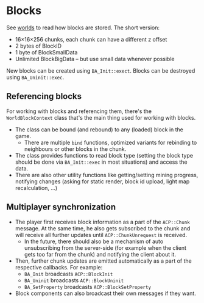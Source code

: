 # Blocks

See [worlds](worlds.md) to read how blocks are stored. The short version:

* 16×16×256 chunks, each chunk can have a different z offset
* 2 bytes of BlockID
* 1 byte of BlockSmallData
* Unlimited BlockBigData – but use small data whenever possible

New blocks can be created using `BA_Init::exect`. Blocks can be destroyed using `BA_Uninit::exec`.

## Referencing blocks

For working with blocks and referencing them, there's the `WorldBlockContext` class that's the main thing used for working with blocks.

* The class can be bound (and rebound) to any (loaded) block in the game.
  * There are multiple `bind` functions,  optimized variants for rebinding to neighbours or other blocks in the chunk.
* The class provides functions to read block type (setting the block type should be done via `BA_Init::exec` in most situations) and access the data.
* There are also other utility functions like getting/setting mining progress, notifying changes (asking for static render, block id upload, light map recalculation, ...)

## Multiplayer synchronization

* The player first receives block information as a part of the `ACP::Chunk` message. At the same time, he also gets subscribed to the chunk and will receive all further updates until `ACP::ChunkUnrequest` is received.
  * In the future, there should also be a mechanism of auto unsubscribing from the server-side (for example when the client gets too far from the chunk) and notifying the client about it.
* Then, further chunk updates are emitted automatically as a part of the respective callbacks. For example:
  * `BA_Init` broadcasts `ACP::BlockInit`
  * `BA_Uninit` broadcasts `ACP::BlockUninit`
  * `BA_SetProperty` broadcasts `ACP::BlockSetProperty`
* Block components can also broadcast their own messages if they want.